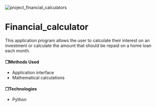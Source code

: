 
![project_financial_calculators](https://user-images.githubusercontent.com/109732696/226197197-4183e256-1c23-4b9e-809b-1d5d1122d9e3.png)


# Financial_calculator
This application program allows the user to calculate their interest on an investment or calculate the amount that should be
repaid on a home loan each month.

#### &#10064;Methods Used
* Application interface
* Mathematical calculations

#### &#10064;Technologies
* Python



